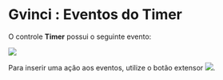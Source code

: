 # Gvinci : Eventos do Timer

O controle **Timer** possui o seguinte evento:

![](http://www.gvinci.com.br/manual/eventotimer.zoom80.png)

Para inserir uma ação aos eventos, utilize o botão extensor ![](http://www.gvinci.com.br/manual/extensor-botao.png).

